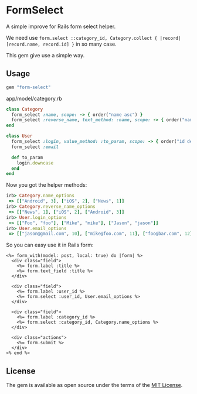 # FormSelect

A simple improve for Rails form select helper.

We need use `form.select ::category_id, Category.collect { |record| [record.name, record.id] }` in so many case.

This gem give use a simple way.

## Usage

```rb
gem "form-select"
```

app/model/category.rb

```rb
class Category
  form_select :name, scope: -> { order("name asc") }
  form_select :reverse_name, text_method: :name, scope: -> { order("name desc") }
end

class User
  form_select :login, value_method: :to_param, scope: -> { order("id desc") }
  form_select :email

  def to_param
    login.downcase
  end
end
```

Now you got the helper methods:

```rb
irb> Category.name_options
 => [["Android", 3], ["iOS", 2], ["News", 1]]
irb> Category.reverse_name_options
 => [["News", 1], ["iOS", 2], ["Android", 3]]
irb> User.login_options
 => [["Foo", "foo"], ["Mike", "mike"], ["Jason", "jason"]]
irb> User.email_options
 => [["jason@gmail.com", 10], ["mike@foo.com", 11], ["foo@bar.com", 12]]
```

So you can easy use it in Rails form:

```erb
<%= form_with(model: post, local: true) do |form| %>
  <div class="field">
    <%= form.label :title %>
    <%= form.text_field :title %>
  </div>

  <div class="field">
    <%= form.label :user_id %>
    <%= form.select :user_id, User.email_options %>
  </div>

  <div class="field">
    <%= form.label :category_id %>
    <%= form.select :category_id, Category.name_options %>
  </div>

  <div class="actions">
    <%= form.submit %>
  </div>
<% end %>
```

## License
The gem is available as open source under the terms of the [MIT License](https://opensource.org/licenses/MIT).
